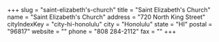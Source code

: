 +++
slug = "saint-elizabeth's-church"
title = "Saint Elizabeth's Church"
name = "Saint Elizabeth's Church"
address = "720 North King Street"
cityIndexKey = "city-hi-honolulu"
city = "Honolulu"
state = "HI"
postal = "96817"
website = ""
phone = "808 284-2112"
fax = ""
+++
